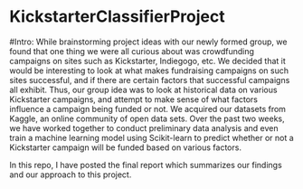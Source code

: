 # KickstarterClassifierProject

#Intro: 
While brainstorming project ideas with our newly formed group, we found that one thing we were all curious about was crowdfunding campaigns on sites such as Kickstarter, Indiegogo, etc. We decided that it would be interesting to look at what makes fundraising campaigns on such sites successful, and if there are certain factors that successful campaigns all exhibit. Thus, our group idea was to look at historical data on various Kickstarter campaigns, and attempt to make sense of what factors influence a campaign being funded or not. We acquired our datasets from Kaggle, an online community of open data sets. Over the past two weeks, we have worked together to conduct preliminary data analysis and even train a machine learning model using Scikit-learn to predict whether or not a Kickstarter campaign will be funded based on various factors. 

In this repo, I have posted the final report which summarizes our findings and our approach to this project.
